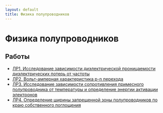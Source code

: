 ```yaml
---
layout: default
title: Физика полупроводников
---
```


# Физика полупроводников

## Работы

- [ЛР1. Исследование зависимости диэлектрической проницаемости диэлектрических потерь от частоты](https://github.com/arseniiarsenii/ivt-portfolio/tree/main/works/year-2/Физика%20полупроводников/ЛР1.%20Исследование%20зависимости%20диэлектрической%20проницаемости%20диэлектрических%20потерь%20от%20частоты)
- [ЛР2. Вольт-амперная характеристика р-n перехода](https://github.com/arseniiarsenii/ivt-portfolio/tree/main/works/year-2/Физика%20полупроводников/ЛР2.%20Вольт-амперная%20характеристика%20р-n%20перехода)
- [ЛР3. Исследование зависимости сопротивления примесного полупроводника от температуры и определение энергии активации электронов](https://github.com/arseniiarsenii/ivt-portfolio/tree/main/works/year-2/Физика%20полупроводников/ЛР3.%20Исследование%20зависимости%20сопротивления%20примесного%20полупроводника%20от%20температуры%20и%20определение%20энергии%20активации%20электронов)
- [ЛР4. Определение ширины запрещенной зоны полупроводников по краю собственного поглощения](https://github.com/arseniiarsenii/ivt-portfolio/tree/main/works/year-2/Физика%20полупроводников/ЛР4.%20Определение%20ширины%20запрещенной%20зоны%20полупроводников%20по%20краю%20собственного%20поглощения) 